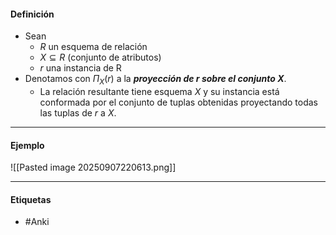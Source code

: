 #### Definición
- Sean
	- $R$ un esquema de relación
	- $X\subseteq R$ (conjunto de atributos)
	- $r$ una instancia de R
- Denotamos con $\Pi_X(r)$ a la ***proyección de r sobre el conjunto X***.
	- La relación resultante tiene esquema $X$ y su instancia está conformada por el conjunto de tuplas obtenidas proyectando todas las tuplas de $r$ a $X$.

***
#### Ejemplo
![[Pasted image 20250907220613.png]]

***
#### Etiquetas
- #Anki 